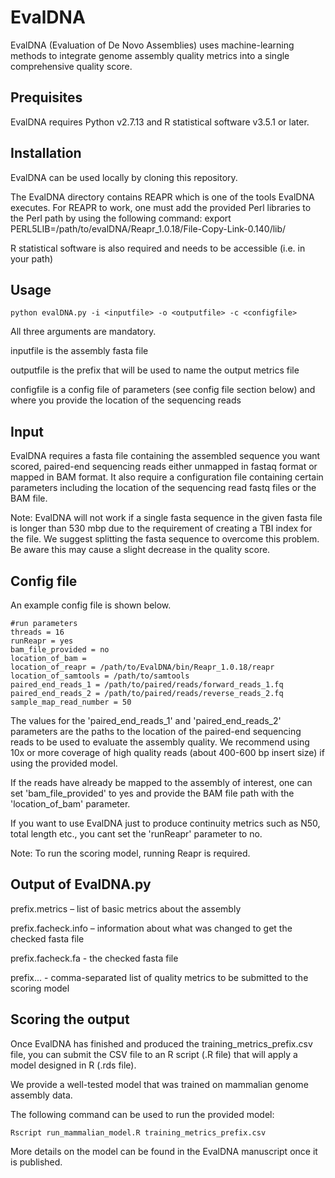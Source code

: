 # EvalDNA

EvalDNA (Evaluation of De Novo Assemblies) uses machine-learning methods to integrate genome assembly quality metrics into a single comprehensive quality score.

Prequisites
----------
EvalDNA requires Python v2.7.13 and R statistical software v3.5.1 or later. 

Installation
----------
EvalDNA can be used locally by cloning this repository. 

The EvalDNA directory contains REAPR which is one of the tools EvalDNA executes. For REAPR to work, one must add the provided Perl libraries to the Perl path by using  the following command:
	export PERL5LIB=/path/to/evalDNA/Reapr_1.0.18/File-Copy-Link-0.140/lib/

R  statistical software is also required and needs to be accessible (i.e.  in  your  path)

Usage
----------
	python evalDNA.py -i <inputfile> -o <outputfile> -c <configfile>

All three arguments are mandatory.  

inputfile is the assembly fasta file

outputfile is the prefix that will be used to name the output metrics file

configfile is a config file of parameters (see config file section below) and where you provide the location of the sequencing reads



Input
----------

EvalDNA requires a fasta file containing the assembled sequence you want scored, paired-end sequencing reads either unmapped in fastaq format or mapped in BAM format. It also require a configuration file containing certain parameters including the location of the sequencing read fastq files or the BAM file.

Note: EvalDNA will not work if a single fasta sequence in the given fasta file is longer than 530 mbp due to the requirement of creating a TBI index for the file. We suggest splitting the fasta sequence to overcome this problem. Be aware this may cause a slight decrease in the quality score.



Config file
----------
An example config file is shown below.

	#run parameters
	threads = 16
	runReapr = yes
	bam_file_provided = no
	location_of_bam =
	location_of_reapr = /path/to/EvalDNA/bin/Reapr_1.0.18/reapr
	location_of_samtools = /path/to/samtools
	paired_end_reads_1 = /path/to/paired/reads/forward_reads_1.fq
	paired_end_reads_2 = /path/to/paired/reads/reverse_reads_2.fq
	sample_map_read_number = 50

The values for the 'paired_end_reads_1' and 'paired_end_reads_2' parameters are the paths to the location of the paired-end sequencing reads to be used to evaluate the assembly quality. We recommend using 10x or more coverage of high quality reads (about 400-600 bp insert size) if using the provided model.

If the reads have already be mapped to the assembly of interest, one can set 'bam_file_provided' to yes and provide the BAM file path with the 'location_of_bam' parameter.

If you want to use EvalDNA just to produce continuity metrics such as N50, total length etc., you cant set the 'runReapr' parameter to no. 

Note: To run the scoring model, running Reapr is required.

Output of EvalDNA.py
----------

prefix.metrics – list of basic metrics about the assembly

prefix.facheck.info – information about what was changed to get the checked fasta file

prefix.facheck.fa  - the checked fasta file

prefix... - comma-separated list of quality metrics to be submitted to the scoring model


Scoring the output
----------
Once EvalDNA has finished and produced the training_metrics_prefix.csv file, you can submit the CSV file to an R script (.R file) that will apply a model designed in R (.rds file). 

We provide a well-tested model that was trained on mammalian genome assembly data. 

The following command can be used to run the provided model:

	Rscript run_mammalian_model.R training_metrics_prefix.csv
	
More details on the model can be found in the EvalDNA manuscript once it is published.
